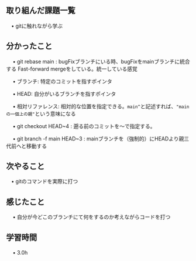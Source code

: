 ## 取り組んだ課題一覧
           
 　• gitに触れながら学ぶ
    
## 分かったこと

　 • git rebase main : bugFixブランチにいる時、bugFixをmainブランチに統合する Fast-forward mergeをしている。統一している感覚

　 • ブランチ: 特定のコミットを指すポインタ

　 • HEAD: 自分がいるブランチを指すポインタ

　 • 相対リファレンス: 相対的な位置を指定できる。`main^`と記述すれば、`"mainの一個上の親"`という意味になる

　 • git checkout HEAD~4 : 遡る前のコミットを〜で指定する。

　 • git branch -f main HEAD~3 : mainブランチを（強制的）にHEADより親三代前へと移動する

## 次やること　
           
 　• gitのコマンドを実際に打つ

## 感じたこと

　 • 自分が今どこのブランチにて何をするのか考えながらコードを打つ

## 学習時間

　 • 3.0h